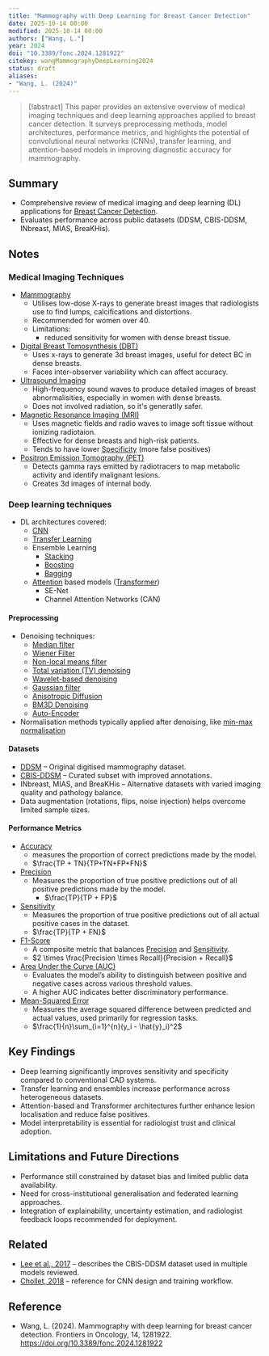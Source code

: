 ```yaml
---
title: "Mammography with Deep Learning for Breast Cancer Detection"
date: 2025-10-14 00:00
modified: 2025-10-14 00:00
authors: ["Wang, L."]
year: 2024
doi: "10.3389/fonc.2024.1281922"
citekey: wangMammographyDeepLearning2024
status: draft
aliases:
- "Wang, L. (2024)"
---
```


> [!abstract]
> This paper provides an extensive overview of medical imaging techniques and deep learning approaches applied to breast cancer detection. It surveys preprocessing methods, model architectures, performance metrics, and highlights the potential of convolutional neural networks (CNNs), transfer learning, and attention-based models in improving diagnostic accuracy for mammography.

## Summary

* Comprehensive review of medical imaging and deep learning (DL) applications for [Breast Cancer Detection](../permanent/breast-cancer-detection.md).
* Evaluates performance across public datasets (DDSM, CBIS-DDSM, INbreast, MIAS, BreaKHis).

## Notes

### Medical Imaging Techniques

* [Mammography](../../../../permanent/mammography.md)
    * Utilises low-dose X-rays to generate breast images that radiologists use to find lumps, calcifications and distortions.
    * Recommended for women over 40.
    * Limitations:
        * reduced sensitivity for women with dense breast tissue.
* [Digital Breast Tomosynthesis (DBT)](../../../../permanent/digital-breast-tomosynthesis-dbt.md) 
    * Uses x-rays to generate 3d breast images, useful for detect BC in dense breasts.
    * Faces inter-observer variability which can affect accuracy.
* [Ultrasound Imaging](../../../../permanent/ultrasound-imaging.md)
    * High-frequency sound waves to produce detailed images of breast abnormalisities, especially in women with dense breasts.
    * Does not involved radiation, so it's generatlly safer.
* [Magnetic Resonance Imaging (MRI)](../../../../permanent/magnetic-resonance-imaging-mri.md)
    * Uses magnetic fields and radio waves to image soft tissue without ionizing radiotaion.
    * Effective for dense breasts and high-risk patients.
    * Tends to have lower [Specificity](Specificity.md) (more false positives)
* [Positron Emission Tomography (PET)](../../../../permanent/positron-emission-tomography-pet.md)
    * Detects gamma rays emitted by radiotracers to map metabolic activity and identify malignant lesions.
    * Creates 3d images of internal body.

### Deep learning techniques

* DL architectures covered:
    * [CNN](../../permanent/convolutional-neural-network.md)
    * [Transfer Learning](../../permanent/transfer-learning.md)
    * Ensemble Learning
        * [Stacking](../../../../permanent/stacking.md)
        * [Boosting](../../../../permanent/boosting.md)
        * [Bagging](../../../../permanent/bagging.md)
    * [Attention](../../permanent/attention-mechanism.md) based models ([Transformer](../../permanent/transformer.md))
        * SE-Net
        * Channel Attention Networks (CAN)

#### Preprocessing

* Denoising techniques:
    * [Median filter](Median%20filter.md)
    * [Wiener Filter](Wiener%20Filter.md)
    * [Non-local means filter](Non-local%20means%20filter.md)
    * [Total variation (TV) denoising](Total%20variation%20(TV)%20denoising.md)
    * [Wavelet-based denoising](Wavelet-based%20denoising.md)
    * [Gaussian filter](Gaussian%20filter.md)
    * [Anisotropic Diffusion](Anisotropic%20Diffusion.md)
    * [BM3D Denoising](BM3D%20Denoising.md)
    * [Auto-Encoder](../../../../permanent/autoencoder.md)
* Normalisation methods typically applied after denoising, like [min-max normalisation](min-max%20normalisation.md)

#### Datasets

* [DDSM](https://marathon.csee.usf.edu/Mammography/database.html) – Original digitised mammography dataset.  
* [CBIS-DDSM](../reference/a-curated-mammography-data-set-for-use-in-computer-aided-detection-and-diagnosis-research.md) – Curated subset with improved annotations.  
* INbreast, MIAS, and BreaKHis – Alternative datasets with varied imaging quality and pathology balance.  
* Data augmentation (rotations, flips, noise injection) helps overcome limited sample sizes.

#### Performance Metrics

* [Accuracy](Accuracy.md)
    * measures the proportion of correct predictions made by the model.
    * $\frac{TP + TN}{TP+TN+FP+FN}$
* [Precision](Precision.md)
    * Measures the proportion of true positive predictions out of all positive predictions made by the model.
      * $\frac{TP}{TP + FP}$
* [Sensitivity](Sensitivity.md)
    * Measures the proportion of true positive predictions out of all actual positive cases in the dataset.
    * $\frac{TP}{TP + FN}$
* [F1-Score](../../../../permanent/f1-score.md)
    * A composite metric that balances [Precision](Precision.md) and [Sensitivity](Sensitivity.md).
    * $2 \times \frac{Precision \times Recall}{Precision + Recall}$
* [Area Under the Curve (AUC)](Area%20Under%20the%20Curve%20(AUC))
    * Evaluates the model’s ability to distinguish between positive and negative cases across various threshold values.
    * A higher AUC indicates better discriminatory performance.
* [Mean-Squared Error](../../../../permanent/mean-squared-error.md)
    * Measures the average squared difference between predicted and actual values, used primarily for regression tasks.
    * $\frac{1}{n}\sum_{i=1}^{n}(y_i - \hat{y}_i)^2$

## Key Findings

* Deep learning significantly improves sensitivity and specificity compared to conventional CAD systems.  
* Transfer learning and ensembles increase performance across heterogeneous datasets.  
* Attention-based and Transformer architectures further enhance lesion localisation and reduce false positives.  
* Model interpretability is essential for radiologist trust and clinical adoption.

## Limitations and Future Directions

* Performance still constrained by dataset bias and limited public data availability.  
* Need for cross-institutional generalisation and federated learning approaches.  
* Integration of explainability, uncertainty estimation, and radiologist feedback loops recommended for deployment.

## Related

* [Lee et al., 2017](a-curated-mammography-data-set-for-use-in-computer-aided-detection-and-diagnosis-research.md) – describes the CBIS-DDSM dataset used in multiple models reviewed.  
* [Chollet, 2018](https://www.manning.com/books/deep-learning-with-python) – reference for CNN design and training workflow.

## Reference

* Wang, L. (2024). Mammography with deep learning for breast cancer detection. Frontiers in Oncology, 14, 1281922. https://doi.org/10.3389/fonc.2024.1281922
